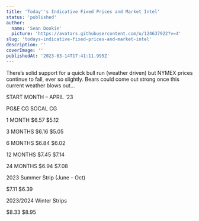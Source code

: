 ```yaml
---
title: 'Today''s Indicative Fixed Prices and Market Intel'
status: 'published'
author:
  name: 'Sean Dookie'
  picture: 'https://avatars.githubusercontent.com/u/124637922?v=4'
slug: 'todays-indicative-fixed-prices-and-market-intel'
description: ''
coverImage: ''
publishedAt: '2023-03-14T17:41:11.995Z'
---
```


There’s solid support for a quick bull run (weather driven) but NYMEX prices continue to fall, ever so slightly. Bears could come out strong once this current weather blows out…

START MONTH – APRIL ‘23

PG&E CG SOCAL CG

1 MONTH $6.57 $5.12

3 MONTHS $6.16 $5.05

6 MONTHS $6.84 $6.02

12 MONTHS $7.45 $7.14

24 MONTHS $6.94 $7.08

2023 Summer Strip (June – Oct)

$7.11 $6.39

2023/2024 Winter Strips

$8.33 $8.95

